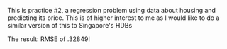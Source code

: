 This is practice #2, a regression problem using data about housing and predicting its price. This is of higher interest to me as I would like to do a similar version of this to Singapore's HDBs

The result: RMSE of .32849! 